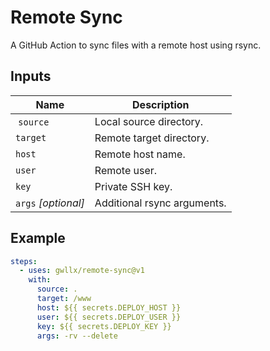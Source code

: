 # Remote Sync

A GitHub Action to sync files with a remote host using rsync.

## Inputs

| Name                  | Description                 |
| --------------------- | --------------------------- |
| ``source``            | Local source directory.     |
| ``target``            | Remote target directory.    |
| ``host``              | Remote host name.           |
| ``user``              | Remote user.                |
| ``key``               | Private SSH key.            |
| ``args`` *[optional]* | Additional rsync arguments. |

## Example

```yml
steps:
  - uses: gwllx/remote-sync@v1
    with:
      source: .
      target: /www
      host: ${{ secrets.DEPLOY_HOST }}
      user: ${{ secrets.DEPLOY_USER }}
      key: ${{ secrets.DEPLOY_KEY }}
      args: -rv --delete
```
